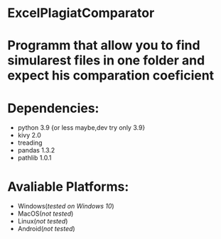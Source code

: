 # ExcelPlagiatComparator
# Programm that allow you to find simularest files in one folder and expect his comparation coeficient
# Dependencies:
  - python 3.9 {or less maybe,dev try only 3.9}
  - kivy 2.0
  - treading
  - pandas 1.3.2
  - pathlib 1.0.1
# Avaliable Platforms:
  - Windows(*tested on Windows 10*)
  - MacOS(*not tested*)
  - Linux(*not tested*)
  - Android(*not tested*)
  
  
  
